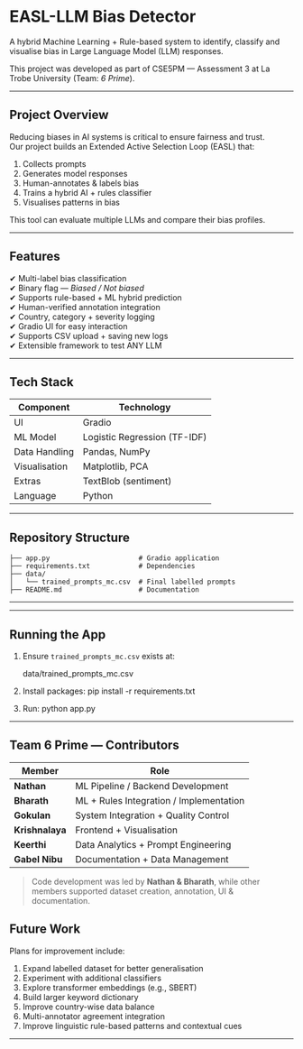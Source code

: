 # EASL-LLM Bias Detector
A hybrid Machine Learning + Rule-based system to identify, classify and visualise bias in Large Language Model (LLM) responses.

This project was developed as part of CSE5PM — Assessment 3 at La Trobe University (Team: *6 Prime*).

---

## Project Overview
Reducing biases in AI systems is critical to ensure fairness and trust.  
Our project builds an Extended Active Selection Loop (EASL) that:
1) Collects prompts
2) Generates model responses
3) Human-annotates & labels bias
4) Trains a hybrid AI + rules classifier
5) Visualises patterns in bias

This tool can evaluate multiple LLMs and compare their bias profiles.

---

## Features
✔ Multi-label bias classification  
✔ Binary flag — *Biased / Not biased*  
✔ Supports rule-based + ML hybrid prediction  
✔ Human-verified annotation integration  
✔ Country, category + severity logging  
✔ Gradio UI for easy interaction  
✔ Supports CSV upload + saving new logs  
✔ Extensible framework to test ANY LLM  

---

## Tech Stack
| Component | Technology |
|----------|------------|
| UI | Gradio |
| ML Model | Logistic Regression (TF-IDF) |
| Data Handling | Pandas, NumPy |
| Visualisation | Matplotlib, PCA |
| Extras | TextBlob (sentiment) |
| Language | Python |
---

## Repository Structure
``` 
├── app.py                      # Gradio application
├── requirements.txt            # Dependencies
├── data/
│   └── trained_prompts_mc.csv  # Final labelled prompts
├── README.md                   # Documentation
``` 
---
---

## Running the App

1) Ensure `trained_prompts_mc.csv` exists at:

   data/trained_prompts_mc.csv

2) Install packages:
   pip install -r requirements.txt

3) Run:
   python app.py

---
## Team 6 Prime — Contributors

| Member        | Role                                   |
|---------------|----------------------------------------|
| **Nathan**     | ML Pipeline / Backend Development      |
| **Bharath**    | ML + Rules Integration / Implementation |
| **Gokulan**    | System Integration + Quality Control   |
| **Krishnalaya**| Frontend + Visualisation               |
| **Keerthi**    | Data Analytics + Prompt Engineering    |
| **Gabel Nibu** | Documentation + Data Management        |



> Code development was led by **Nathan & Bharath**, while other members supported dataset creation, annotation, UI & documentation.

## Future Work

Plans for improvement include:
1) Expand labelled dataset for better generalisation
2) Experiment with additional classifiers
3) Explore transformer embeddings (e.g., SBERT)
4) Build larger keyword dictionary
5) Improve country-wise data balance
6) Multi-annotator agreement integration
7) Improve linguistic rule-based patterns and contextual cues

---

